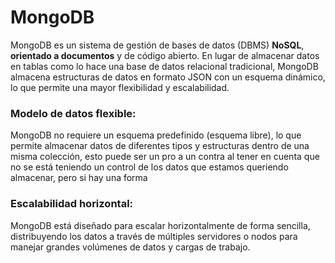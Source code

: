 # MongoDB

MongoDB es un sistema de gestión de bases de datos (DBMS) **NoSQL**, **orientado a documentos** y de código abierto. En lugar de almacenar datos en tablas como lo hace una base de datos relacional tradicional, MongoDB almacena estructuras de datos en formato JSON con un esquema dinámico, lo que permite una mayor flexibilidad y escalabilidad.

### Modelo de datos flexible:

MongoDB no requiere un esquema predefinido (esquema libre), lo que permite almacenar datos de diferentes tipos y estructuras dentro de una misma colección, esto puede ser un pro a un contra al tener en cuenta que no se está teniendo un control de los datos que estamos queriendo almacenar, pero si hay una forma 

### Escalabilidad horizontal: 

MongoDB está diseñado para escalar horizontalmente de forma sencilla, distribuyendo los datos a través de múltiples servidores o nodos para manejar grandes volúmenes de datos y cargas de trabajo.


